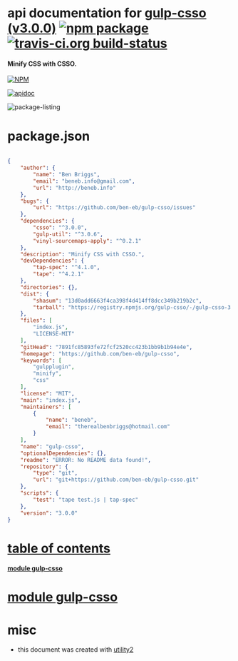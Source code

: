 # api documentation for  [gulp-csso (v3.0.0)](https://github.com/ben-eb/gulp-csso)  [![npm package](https://img.shields.io/npm/v/npmdoc-gulp-csso.svg?style=flat-square)](https://www.npmjs.org/package/npmdoc-gulp-csso) [![travis-ci.org build-status](https://api.travis-ci.org/npmdoc/node-npmdoc-gulp-csso.svg)](https://travis-ci.org/npmdoc/node-npmdoc-gulp-csso)
#### Minify CSS with CSSO.

[![NPM](https://nodei.co/npm/gulp-csso.png?downloads=true)](https://www.npmjs.com/package/gulp-csso)

[![apidoc](https://npmdoc.github.io/node-npmdoc-gulp-csso/build/screen-capture.buildNpmdoc.browser._2Fhome_2Ftravis_2Fbuild_2Fnpmdoc_2Fnode-npmdoc-gulp-csso_2Ftmp_2Fbuild_2Fapidoc.html.png)](https://npmdoc.github.io/node-npmdoc-gulp-csso/build..beta..travis-ci.org/apidoc.html)

![package-listing](https://npmdoc.github.io/node-npmdoc-gulp-csso/build/screen-capture.npmPackageListing.svg)



# package.json

```json

{
    "author": {
        "name": "Ben Briggs",
        "email": "beneb.info@gmail.com",
        "url": "http://beneb.info"
    },
    "bugs": {
        "url": "https://github.com/ben-eb/gulp-csso/issues"
    },
    "dependencies": {
        "csso": "^3.0.0",
        "gulp-util": "^3.0.6",
        "vinyl-sourcemaps-apply": "^0.2.1"
    },
    "description": "Minify CSS with CSSO.",
    "devDependencies": {
        "tap-spec": "^4.1.0",
        "tape": "^4.2.1"
    },
    "directories": {},
    "dist": {
        "shasum": "13d0add6663f4ca398f4d414ff8dcc349b219b2c",
        "tarball": "https://registry.npmjs.org/gulp-csso/-/gulp-csso-3.0.0.tgz"
    },
    "files": [
        "index.js",
        "LICENSE-MIT"
    ],
    "gitHead": "7891fc85893fe72fcf2520cc423b1bb9b1b94e4e",
    "homepage": "https://github.com/ben-eb/gulp-csso",
    "keywords": [
        "gulpplugin",
        "minify",
        "css"
    ],
    "license": "MIT",
    "main": "index.js",
    "maintainers": [
        {
            "name": "beneb",
            "email": "therealbenbriggs@hotmail.com"
        }
    ],
    "name": "gulp-csso",
    "optionalDependencies": {},
    "readme": "ERROR: No README data found!",
    "repository": {
        "type": "git",
        "url": "git+https://github.com/ben-eb/gulp-csso.git"
    },
    "scripts": {
        "test": "tape test.js | tap-spec"
    },
    "version": "3.0.0"
}
```



# <a name="apidoc.tableOfContents"></a>[table of contents](#apidoc.tableOfContents)

#### [module gulp-csso](#apidoc.module.gulp-csso)



# <a name="apidoc.module.gulp-csso"></a>[module gulp-csso](#apidoc.module.gulp-csso)



# misc
- this document was created with [utility2](https://github.com/kaizhu256/node-utility2)
